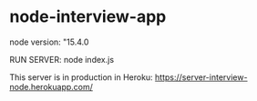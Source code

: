 # node-interview-app
node version: "15.4.0

RUN SERVER: node index.js


This server is in production in Heroku: https://server-interview-node.herokuapp.com/
